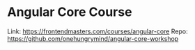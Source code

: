 # Angular Core Course

Link: https://frontendmasters.com/courses/angular-core
Repo: https://github.com/onehungrymind/angular-core-workshop
